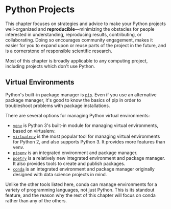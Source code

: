 # Python Projects

This chapter focuses on strategies and advice to make your Python projects
well-organized and **reproducible**&mdash;minimizing the obstacles for people
interested in understanding, reproducing results, contributing, or
collaborating. Doing so encourages community engagement, makes it easier for
you to expand upon or reuse parts of the project in the future, and is a
cornerstone of responsible scientific research.

Most of this chapter is broadly applicable to any computing project, including
projects which don't use Python.


## Virtual Environments

Python's built-in package manager is [`pip`][pip]. Even if you use an
alternative package manager, it's good to know the basics of pip in order to
troubleshoot problems with package installations.

[pip]: https://pip.pypa.io/en/stable/


There are several options for managing Python virtual environments:

* [`venv`][venv] is Python 3's built-in module for managing virtual
  environments, based on virtualenv.
* [`virtualenv`][virtualenv] is the most popular tool for managing virtual
  environments for Python 2, and also supports Python 3. It provides more
  features than venv.
* [`pipenv`][pipenv] is an integrated environment and package manager.
* [`poetry`][poetry] is a relatively new integrated environment and package
  manager. It also provides tools to create and publish packages.
* [`conda`][conda] is an integrated environment and package manager originally
  designed with data science projects in mind.

Unlike the other tools listed here, conda can manage environments for a variety
of programming languages, not just Python. This is its standout feature, and
the reason why the rest of this chapter will focus on conda rather than any of
the others.

[venv]: https://docs.python.org/3/library/venv.html
[virtualenv]: https://virtualenv.pypa.io/
[pipenv]: https://pipenv.pypa.io/
[poetry]: https://python-poetry.org/
[conda]: https://docs.conda.io/projects/conda/
